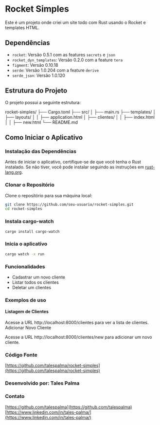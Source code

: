 # Rocket Simples

Este é um projeto onde criei um site todo com Rust usando o Rocket e templates HTML.

## Dependências

- `rocket`: Versão 0.5.1 com as features `secrets` e `json`
- `rocket_dyn_templates`: Versão 0.2.0 com a feature `tera`
- `figment`: Versão 0.10.18
- `serde`: Versão 1.0.204 com a feature `derive`
- `serde_json`: Versão 1.0.120

## Estrutura do Projeto

O projeto possui a seguinte estrutura:

rocket-simples/
├── Cargo.toml
├── src/
│ ├── main.rs
├── templates/
│ ├── layouts/
│ │ ├── application.html
│ ├── clientes/
│ │ ├── index.html
│ │ ├── new.html
└── README.md


## Como Iniciar o Aplicativo

### Instalação das Dependências

Antes de iniciar o aplicativo, certifique-se de que você tenha o Rust instalado. Se não tiver, você pode instalar seguindo as instruções em [rust-lang.org](https://www.rust-lang.org/).

### Clonar o Repositório

Clone o repositório para sua máquina local:

```sh
git clone https://github.com/seu-usuario/rocket-simples.git
cd rocket-simples
```
### Instala cargo-watch

```sh
cargo install cargo-watch
```

### Inicia o aplicativo

```sh
cargo watch -x run
```

### Funcionalidades

- Cadastrar um novo cliente
- Listar todos os clientes
- Deletar um clientes

### Exemplos de uso 

#### Listagem de Clientes


Acesse a URL http://localhost:8000/clientes para ver a lista de clientes.
Adicionar Novo Cliente

Acesse a URL http://localhost:8000/clientes/new para adicionar um novo cliente.

### Código Fonte

[https://github.com/talespalma/rocket-simples](https://github.com/talespalma/rocket-simples)

### Desenvolvido por: Tales Palma

### Contato

[https://github.com/talespalma](https://github.com/talespalma)
[https://www.linkedin.com/in/tales-palma/](https://www.linkedin.com/in/tales-palma/)
